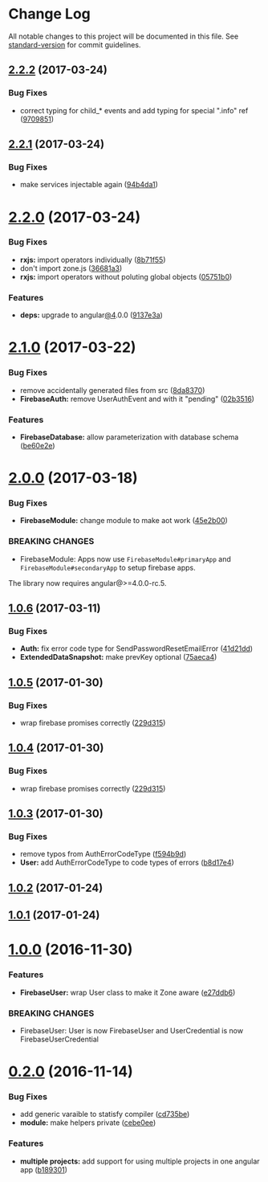 # Change Log

All notable changes to this project will be documented in this file. See [standard-version](https://github.com/conventional-changelog/standard-version) for commit guidelines.

<a name="2.2.2"></a>
## [2.2.2](https://github.com/blaugold/angular-firebase/compare/v2.2.1...v2.2.2) (2017-03-24)


### Bug Fixes

* correct typing for child_* events and add typing for special ".info" ref ([9709851](https://github.com/blaugold/angular-firebase/commit/9709851))



<a name="2.2.1"></a>
## [2.2.1](https://github.com/blaugold/angular-firebase/compare/v2.2.0...v2.2.1) (2017-03-24)


### Bug Fixes

* make services injectable again ([94b4da1](https://github.com/blaugold/angular-firebase/commit/94b4da1))



<a name="2.2.0"></a>
# [2.2.0](https://github.com/blaugold/angular-firebase/compare/v2.1.0...v2.2.0) (2017-03-24)


### Bug Fixes

* **rxjs:** import operators individually ([8b71f55](https://github.com/blaugold/angular-firebase/commit/8b71f55))
* don't import zone.js ([36681a3](https://github.com/blaugold/angular-firebase/commit/36681a3))
* **rxjs:** import operators without poluting global objects ([05751b0](https://github.com/blaugold/angular-firebase/commit/05751b0))


### Features

* **deps:** upgrade to angular[@4](https://github.com/4).0.0 ([9137e3a](https://github.com/blaugold/angular-firebase/commit/9137e3a))



<a name="2.1.0"></a>
# [2.1.0](https://github.com/blaugold/angular-firebase/compare/v2.0.0...v2.1.0) (2017-03-22)


### Bug Fixes

* remove accidentally generated files from src ([8da8370](https://github.com/blaugold/angular-firebase/commit/8da8370))
* **FirebaseAuth:** remove UserAuthEvent and with it "pending" ([02b3516](https://github.com/blaugold/angular-firebase/commit/02b3516))


### Features

* **FirebaseDatabase:** allow parameterization with database schema ([be60e2e](https://github.com/blaugold/angular-firebase/commit/be60e2e))



<a name="2.0.0"></a>
# [2.0.0](https://github.com/blaugold/angular-firebase/compare/v1.0.6...v2.0.0) (2017-03-18)


### Bug Fixes

* **FirebaseModule:** change module to make aot work ([45e2b00](https://github.com/blaugold/angular-firebase/commit/45e2b00))


### BREAKING CHANGES

* FirebaseModule: Apps now use `FirebaseModule#primaryApp` and `FirebaseModule#secondaryApp` to setup firebase apps.

The library now requires angular@>=4.0.0-rc.5.



<a name="1.0.6"></a>
## [1.0.6](https://github.com/blaugold/angular-firebase/compare/v1.0.5...v1.0.6) (2017-03-11)


### Bug Fixes

* **Auth:** fix error code type for SendPasswordResetEmailError ([41d21dd](https://github.com/blaugold/angular-firebase/commit/41d21dd))
* **ExtendedDataSnapshot:** make prevKey optional ([75aeca4](https://github.com/blaugold/angular-firebase/commit/75aeca4))



<a name="1.0.5"></a>
## [1.0.5](https://github.com/blaugold/angular-firebase/compare/v1.0.3...v1.0.5) (2017-01-30)


### Bug Fixes

* wrap firebase promises correctly ([229d315](https://github.com/blaugold/angular-firebase/commit/229d315))



<a name="1.0.4"></a>
## [1.0.4](https://github.com/blaugold/angular-firebase/compare/v1.0.3...v1.0.4) (2017-01-30)


### Bug Fixes

* wrap firebase promises correctly ([229d315](https://github.com/blaugold/angular-firebase/commit/229d315))



<a name="1.0.3"></a>
## [1.0.3](https://github.com/blaugold/angular-firebase/compare/v1.0.2...v1.0.3) (2017-01-30)


### Bug Fixes

* remove typos from AuthErrorCodeType ([f594b9d](https://github.com/blaugold/angular-firebase/commit/f594b9d))
* **User:** add AuthErrorCodeType to code types of errors ([b8d17e4](https://github.com/blaugold/angular-firebase/commit/b8d17e4))



<a name="1.0.2"></a>
## [1.0.2](https://github.com/blaugold/angular-firebase/compare/v1.0.0...v1.0.2) (2017-01-24)



<a name="1.0.1"></a>
## [1.0.1](https://github.com/blaugold/angular-firebase/compare/v1.0.0...v1.0.1) (2017-01-24)



<a name="1.0.0"></a>
# [1.0.0](https://github.com/blaugold/angular-firebase/compare/v0.2.0...v1.0.0) (2016-11-30)


### Features

* **FirebaseUser:** wrap User class to make it Zone aware ([e27ddb6](https://github.com/blaugold/angular-firebase/commit/e27ddb6))


### BREAKING CHANGES

* FirebaseUser: User is now FirebaseUser and UserCredential is now FirebaseUserCredential



<a name="0.2.0"></a>
# [0.2.0](https://github.com/blaugold/angular-firebase/compare/0.1.0...v0.2.0) (2016-11-14)


### Bug Fixes

* add generic varaible to statisfy compiler ([cd735be](https://github.com/blaugold/angular-firebase/commit/cd735be))
* **module:** make helpers private ([cebe0ee](https://github.com/blaugold/angular-firebase/commit/cebe0ee))


### Features

* **multiple projects:** add support for using multiple projects in one angular app ([b189301](https://github.com/blaugold/angular-firebase/commit/b189301))
